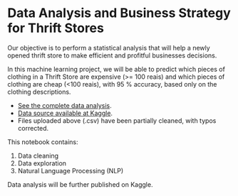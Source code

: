 # Data Analysis and Business Strategy for Thrift Stores

Our objective is to perform a statistical analysis that will help a newly opened thrift store to make efficient and profitful businesses decisions. 

In this machine learning project, we will be able to predict which pieces of clothing in a Thrift Store are expensive (>= 100 reais) and which pieces of clothing are cheap (<100 reais), with 95 % accuracy, based only on the clothing descriptions.

 - [See the complete data analysis](https://github.com/pedroafleite/thrift_stores/blob/master/thrift_store.md).
 - [Data source available at Kaggle](https://www.kaggle.com/mateuspgomes/brazil-thrift-stores-data).
 - Files uploaded above (.csv) have been partially cleaned, with typos corrected.
 
This notebook contains:
1. Data cleaning
2. Data exploration
3. Natural Language Processing (NLP)

Data analysis will be further published on Kaggle.
